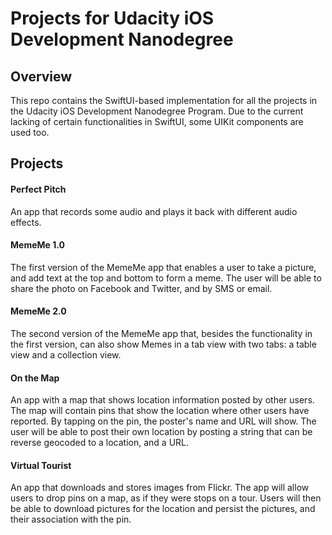 # Projects for Udacity iOS Development Nanodegree

## Overview
This repo contains the SwiftUI-based implementation for all the projects in the Udacity iOS Development Nanodegree Program. Due to the current lacking of certain functionalities in SwiftUI, some UIKit components are used too.

## Projects

#### Perfect Pitch
An app that records some audio and plays it back with different audio effects.

#### MemeMe 1.0
The first version of the MemeMe app that enables a user to take a picture, and add text at the top and bottom to form a meme. The user will be able to share the photo on Facebook and Twitter, and by SMS or email.

#### MemeMe 2.0
The second version of the MemeMe app that, besides the functionality in the first version, can also show Memes in a tab view with two tabs: a table view and a collection view.

#### On the Map
An app with a map that shows location information posted by other users. The map will contain pins that show the location where other users have reported. By tapping on the pin, the poster's name and URL will show. The user will be able to post their own location by posting a string that can be reverse geocoded to a location, and a URL.

#### Virtual Tourist
An app that downloads and stores images from Flickr. The app will allow users to drop pins on a map, as if they were stops on a tour. Users will then be able to download pictures for the location and persist the pictures, and their association with the pin.
